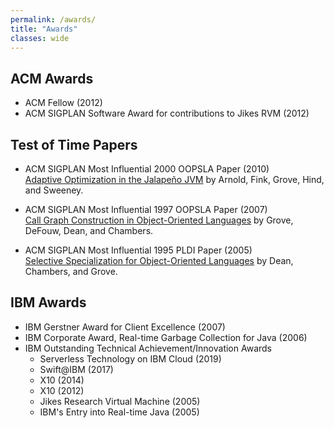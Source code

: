 ```yaml
---
permalink: /awards/
title: "Awards"
classes: wide
---
```

  
## ACM Awards

+ ACM Fellow (2012)
+ ACM SIGPLAN Software Award for contributions to Jikes RVM (2012)

## Test of Time Papers
+ ACM SIGPLAN Most Influential 2000 OOPSLA Paper (2010)  
[Adaptive Optimization in the Jalapeño JVM](http://doi.acm.org/10.1145/353171.353175) by Arnold, Fink, Grove, Hind, and Sweeney.

+ ACM SIGPLAN Most Influential 1997 OOPSLA Paper (2007)  
[Call Graph Construction in Object-Oriented Languages](http://doi.acm.org/10.1145/263698.264352) by Grove, DeFouw, Dean, and Chambers.

+ ACM SIGPLAN Most Influential 1995 PLDI Paper (2005)  
[Selective Specialization for Object-Oriented Languages](http://doi.acm.org/10.1145/207110.207119) by Dean, Chambers, and Grove.

## IBM Awards
+ IBM Gerstner Award for Client Excellence (2007)
+ IBM Corporate Award, Real-time Garbage Collection for Java (2006)
+ IBM Outstanding Technical Achievement/Innovation Awards
   + Serverless Technology on IBM Cloud (2019)
   + Swift@IBM (2017)
   + X10 (2014)
   + X10 (2012)
   + Jikes Research Virtual Machine (2005)
   + IBM's Entry into Real-time Java (2005)

